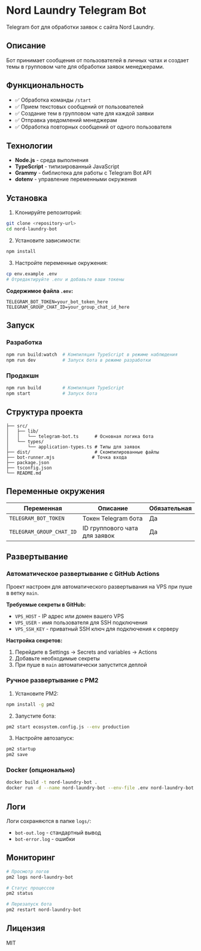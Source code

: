 # Nord Laundry Telegram Bot

Telegram бот для обработки заявок с сайта Nord Laundry.

## Описание

Бот принимает сообщения от пользователей в личных чатах и создает темы в групповом чате для обработки заявок менеджерами.

## Функциональность

- ✅ Обработка команды `/start`
- ✅ Прием текстовых сообщений от пользователей
- ✅ Создание тем в групповом чате для каждой заявки
- ✅ Отправка уведомлений менеджерам
- ✅ Обработка повторных сообщений от одного пользователя

## Технологии

- **Node.js** - среда выполнения
- **TypeScript** - типизированный JavaScript
- **Grammy** - библиотека для работы с Telegram Bot API
- **dotenv** - управление переменными окружения

## Установка

1. Клонируйте репозиторий:
```bash
git clone <repository-url>
cd nord-laundry-bot
```

2. Установите зависимости:
```bash
npm install
```

3. Настройте переменные окружения:
```bash
cp env.example .env
# Отредактируйте .env и добавьте ваши токены
```

**Содержимое файла `.env`:**
```
TELEGRAM_BOT_TOKEN=your_bot_token_here
TELEGRAM_GROUP_CHAT_ID=your_group_chat_id_here
```

## Запуск

### Разработка
```bash
npm run build:watch  # Компиляция TypeScript в режиме наблюдения
npm run dev          # Запуск бота в режиме разработки
```

### Продакшн
```bash
npm run build        # Компиляция TypeScript
npm start            # Запуск бота
```

## Структура проекта

```
├── src/
│   ├── lib/
│   │   └── telegram-bot.ts      # Основная логика бота
│   └── types/
│       └── application-types.ts # Типы для заявок
├── dist/                        # Скомпилированные файлы
├── bot-runner.mjs              # Точка входа
├── package.json
├── tsconfig.json
└── README.md
```

## Переменные окружения

| Переменная | Описание | Обязательная |
|------------|----------|--------------|
| `TELEGRAM_BOT_TOKEN` | Токен Telegram бота | Да |
| `TELEGRAM_GROUP_CHAT_ID` | ID группового чата для заявок | Да |

## Развертывание

### Автоматическое развертывание с GitHub Actions

Проект настроен для автоматического развертывания на VPS при пуше в ветку `main`.

**Требуемые секреты в GitHub:**
- `VPS_HOST` - IP адрес или домен вашего VPS
- `VPS_USER` - имя пользователя для SSH подключения
- `VPS_SSH_KEY` - приватный SSH ключ для подключения к серверу

**Настройка секретов:**
1. Перейдите в Settings → Secrets and variables → Actions
2. Добавьте необходимые секреты
3. При пуше в `main` автоматически запустится деплой

### Ручное развертывание с PM2

1. Установите PM2:
```bash
npm install -g pm2
```

2. Запустите бота:
```bash
pm2 start ecosystem.config.js --env production
```

3. Настройте автозапуск:
```bash
pm2 startup
pm2 save
```

### Docker (опционально)

```bash
docker build -t nord-laundry-bot .
docker run -d --name nord-laundry-bot --env-file .env nord-laundry-bot
```

## Логи

Логи сохраняются в папке `logs/`:
- `bot-out.log` - стандартный вывод
- `bot-error.log` - ошибки

## Мониторинг

```bash
# Просмотр логов
pm2 logs nord-laundry-bot

# Статус процессов
pm2 status

# Перезапуск бота
pm2 restart nord-laundry-bot
```

## Лицензия

MIT
